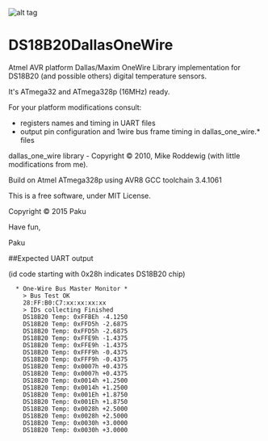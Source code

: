 ![alt tag](https://travis-ci.org/Paku-/DS18B20DallasOneWire.svg?branch=master)
# DS18B20DallasOneWire

Atmel AVR platform Dallas/Maxim OneWire Library implementation for DS18B20 (and possible others) digital temperature sensors.

It's ATmega32 and ATmega328p (16MHz) ready.

For your platform modifications consult:
 - registers names and timing in UART files
 - output pin configuration and 1wire bus frame timing in dallas_one_wire.* files

dallas_one_wire library	- Copyright © 2010, Mike Roddewig (with little modifications from me).

Build on Atmel ATmega328p using AVR8 GCC toolchain 3.4.1061

This is a free software, under MIT License.

Copyright © 2015  Paku

Have fun,

Paku


##Expected UART output 

(id code starting with 0x28h indicates DS18B20 chip)

```
  * One-Wire Bus Master Monitor *
	> Bus Test OK
	28:FF:B0:C7:xx:xx:xx:xx
	> IDs collecting Finished
 	DS18B20 Temp: 0xFFBEh -4.1250
	DS18B20 Temp: 0xFFD5h -2.6875
	DS18B20 Temp: 0xFFD5h -2.6875
	DS18B20 Temp: 0xFFE9h -1.4375
	DS18B20 Temp: 0xFFE9h -1.4375
	DS18B20 Temp: 0xFFF9h -0.4375
	DS18B20 Temp: 0xFFF9h -0.4375
	DS18B20 Temp: 0x0007h +0.4375
	DS18B20 Temp: 0x0007h +0.4375
	DS18B20 Temp: 0x0014h +1.2500
	DS18B20 Temp: 0x0014h +1.2500
	DS18B20 Temp: 0x001Eh +1.8750
	DS18B20 Temp: 0x001Eh +1.8750
	DS18B20 Temp: 0x0028h +2.5000
	DS18B20 Temp: 0x0028h +2.5000
	DS18B20 Temp: 0x0030h +3.0000
	DS18B20 Temp: 0x0030h +3.0000
```
 
